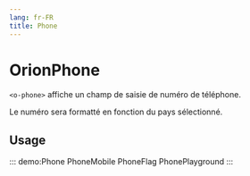 ```yaml
---
lang: fr-FR
title: Phone
---
```


# OrionPhone

`<o-phone>` affiche un champ de saisie de numéro de téléphone.

Le numéro sera formatté en fonction du pays sélectionné.

## Usage

::: demo:Phone
PhoneMobile
PhoneFlag
PhonePlayground
:::

<attribute-table/>
